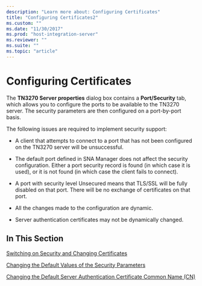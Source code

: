 ```yaml
---
description: "Learn more about: Configuring Certificates"
title: "Configuring Certificates2"
ms.custom: ""
ms.date: "11/30/2017"
ms.prod: "host-integration-server"
ms.reviewer: ""
ms.suite: ""
ms.topic: "article"
---
```

# Configuring Certificates
The **TN3270 Server properties** dialog box contains a **Port/Security** tab, which allows you to configure the ports to be available to the TN3270 server. The security parameters are then configured on a port-by-port basis.  
  
 The following issues are required to implement security support:  
  
-   A client that attempts to connect to a port that has not been configured on the TN3270 server will be unsuccessful.  
  
-   The default port defined in SNA Manager does not affect the security configuration. Either a port security record is found (in which case it is used), or it is not found (in which case the client fails to connect).  
  
-   A port with security level Unsecured means that TLS/SSL will be fully disabled on that port. There will be no exchange of certificates on that port.  
  
-   All the changes made to the configuration are dynamic.  
  
-   Server authentication certificates may not be dynamically changed.  
  
## In This Section  
 [Switching on Security and Changing Certificates](../core/switching-on-security-and-changing-certificates1.md)  
  
 [Changing the Default Values of the Security Parameters](../core/changing-the-default-values-of-the-security-parameters1.md)  
  
 [Changing the Default Server Authentication Certificate Common Name (CN)](../core/changing-the-default-server-authentication-certificate-common-name-cn-2.md)
